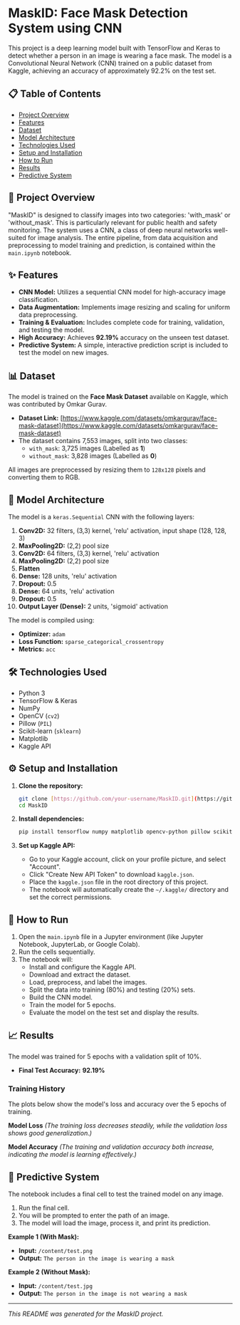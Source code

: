 # MaskID: Face Mask Detection System using CNN

This project is a deep learning model built with TensorFlow and Keras to detect whether a person in an image is wearing a face mask. The model is a Convolutional Neural Network (CNN) trained on a public dataset from Kaggle, achieving an accuracy of approximately 92.2% on the test set.

## 📋 Table of Contents
* [Project Overview](#project-overview)
* [Features](#features)
* [Dataset](#dataset)
* [Model Architecture](#model-architecture)
* [Technologies Used](#technologies-used)
* [Setup and Installation](#setup-and-installation)
* [How to Run](#how-to-run)
* [Results](#results)
* [Predictive System](#predictive-system)

## 🚀 Project Overview

"MaskID" is designed to classify images into two categories: 'with_mask' or 'without_mask'. This is particularly relevant for public health and safety monitoring. The system uses a CNN, a class of deep neural networks well-suited for image analysis. The entire pipeline, from data acquisition and preprocessing to model training and prediction, is contained within the `main.ipynb` notebook.

## ✨ Features

* **CNN Model:** Utilizes a sequential CNN model for high-accuracy image classification.
* **Data Augmentation:** Implements image resizing and scaling for uniform data preprocessing.
* **Training & Evaluation:** Includes complete code for training, validation, and testing the model.
* **High Accuracy:** Achieves **92.19%** accuracy on the unseen test dataset.
* **Predictive System:** A simple, interactive prediction script is included to test the model on new images.

## 📊 Dataset

The model is trained on the **Face Mask Dataset** available on Kaggle, which was contributed by Omkar Gurav.
* **Dataset Link:** [https://www.kaggle.com/datasets/omkargurav/face-mask-dataset](https://www.kaggle.com/datasets/omkargurav/face-mask-dataset)
* The dataset contains 7,553 images, split into two classes:
    * `with_mask`: 3,725 images (Labelled as **1**)
    * `without_mask`: 3,828 images (Labelled as **0**)

All images are preprocessed by resizing them to `128x128` pixels and converting them to RGB.

## 🧠 Model Architecture

The model is a `keras.Sequential` CNN with the following layers:

1.  **Conv2D:** 32 filters, (3,3) kernel, 'relu' activation, input shape (128, 128, 3)
2.  **MaxPooling2D:** (2,2) pool size
3.  **Conv2D:** 64 filters, (3,3) kernel, 'relu' activation
4.  **MaxPooling2D:** (2,2) pool size
5.  **Flatten**
6.  **Dense:** 128 units, 'relu' activation
7.  **Dropout:** 0.5
8.  **Dense:** 64 units, 'relu' activation
9.  **Dropout:** 0.5
10. **Output Layer (Dense):** 2 units, 'sigmoid' activation

The model is compiled using:
* **Optimizer:** `adam`
* **Loss Function:** `sparse_categorical_crossentropy`
* **Metrics:** `acc`

## 🛠️ Technologies Used

* Python 3
* TensorFlow & Keras
* NumPy
* OpenCV (`cv2`)
* Pillow (`PIL`)
* Scikit-learn (`sklearn`)
* Matplotlib
* Kaggle API

## ⚙️ Setup and Installation

1.  **Clone the repository:**
    ```bash
    git clone [https://github.com/your-username/MaskID.git](https://github.com/your-username/MaskID.git)
    cd MaskID
    ```

2.  **Install dependencies:**
    ```bash
    pip install tensorflow numpy matplotlib opencv-python pillow scikit-learn kaggle
    ```

3.  **Set up Kaggle API:**
    * Go to your Kaggle account, click on your profile picture, and select "Account".
    * Click "Create New API Token" to download `kaggle.json`.
    * Place the `kaggle.json` file in the root directory of this project.
    * The notebook will automatically create the `~/.kaggle/` directory and set the correct permissions.

## 🚀 How to Run

1.  Open the `main.ipynb` file in a Jupyter environment (like Jupyter Notebook, JupyterLab, or Google Colab).
2.  Run the cells sequentially.
3.  The notebook will:
    * Install and configure the Kaggle API.
    * Download and extract the dataset.
    * Load, preprocess, and label the images.
    * Split the data into training (80%) and testing (20%) sets.
    * Build the CNN model.
    * Train the model for 5 epochs.
    * Evaluate the model on the test set and display the results.

## 📈 Results

The model was trained for 5 epochs with a validation split of 10%.
* **Final Test Accuracy:** **92.19%**

### Training History

The plots below show the model's loss and accuracy over the 5 epochs of training.

**Model Loss**
*(The training loss decreases steadily, while the validation loss shows good generalization.)*

**Model Accuracy**
*(The training and validation accuracy both increase, indicating the model is learning effectively.)*

## 🔮 Predictive System

The notebook includes a final cell to test the trained model on any image.

1.  Run the final cell.
2.  You will be prompted to enter the path of an image.
3.  The model will load the image, process it, and print its prediction.

**Example 1 (With Mask):**

* **Input:** `/content/test.png`
* **Output:** `The person in the image is wearing a mask`

**Example 2 (Without Mask):**

* **Input:** `/content/test.jpg`
* **Output:** `The person in the image is not wearing a mask`

---
*This README was generated for the MaskID project.*
